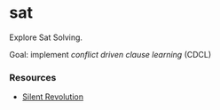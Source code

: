 # sat

Explore Sat Solving.

Goal: implement _conflict driven clause learning_ (CDCL)

### Resources
- [Silent Revolution](https://cacm.acm.org/magazines/2023/6/273222-the-silent-revolution-of-sat/fulltext)

